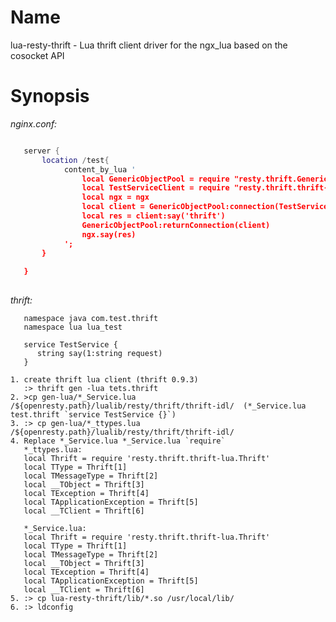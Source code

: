 Name
===
lua-resty-thrift - Lua thrift client driver for the ngx_lua based on the cosocket API

Synopsis
===

*nginx.conf:*  
```lua

   server {
       location /test{
            content_by_lua '
                local GenericObjectPool = require "resty.thrift.GenericObjectPool"
                local TestServiceClient = require "resty.thrift.thrift-idl.lua_test_TestService"
                local ngx = ngx
                local client = GenericObjectPool:connection(TestServiceClient,'127.0.0.1',9090)
                local res = client:say('thrift')
                GenericObjectPool:returnConnection(client)
                ngx.say(res)
            ';
       }
   
   }
   
```

*thrift:*
```thrift
   namespace java com.test.thrift
   namespace lua lua_test

   service TestService {
      string say(1:string request)
   }
```

	1. create thrift lua client (thrift 0.9.3) 
	   :> thrift gen -lua tets.thrift
	2. >cp gen-lua/*_Service.lua /${openresty.path}/lualib/resty/thrift/thrift-idl/  (*_Service.lua test.thrift `service TestService {}`)
	3. :> cp gen-lua/*_ttypes.lua /${openresty.path}/lualib/resty/thrift/thrift-idl/
	4. Replace *_Service.lua *_Service.lua `require`
	   *_ttypes.lua:
	   local Thrift = require 'resty.thrift.thrift-lua.Thrift'
       local TType = Thrift[1]
       local TMessageType = Thrift[2]
       local __TObject = Thrift[3]
       local TException = Thrift[4]
       local TApplicationException = Thrift[5]
       local __TClient = Thrift[6]
       
       *_Service.lua:
       local Thrift = require 'resty.thrift.thrift-lua.Thrift'
       local TType = Thrift[1]
       local TMessageType = Thrift[2]
       local __TObject = Thrift[3]
       local TException = Thrift[4]
       local TApplicationException = Thrift[5]
       local __TClient = Thrift[6]
	5. :> cp lua-resty-thrift/lib/*.so /usr/local/lib/
	6. :> ldconfig
	
       

